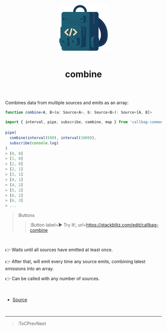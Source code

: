 <div align="center">
  <img src="/callbag.svg" width="156"/>
  <br><br>
  <h1>combine</h1>
  <br><br>
</div>

Combines data from multiple sources and emits as an array:

```ts
function combine<A, B>(a: Source<A>, b: Source<B>): Source<[A, B]>
```
```ts | --term ​
import { interval, pipe, subscribe, combine, map } from 'callbag-common';

pipe(
  combine(interval(500), interval(1000)),
  subscribe(console.log)
)
> [0, 0]
> [1, 0]
> [2, 0]
> [2, 1]
> [3, 1]
> [4, 1]
> [4, 2]
> [5, 2]
> [6, 2]
> [6, 3]
> ...
```

> :Buttons
> > :Button label=► Try It!, url=https://stackblitz.com/edit/callbag-combine

<br>

👉 Waits until all sources have emitted at least once.

👉 After that, will emit every time any source emits, combining latest emissions into an array.

👉 Can be called with any number of sources.

<br>

- [Source](https://github.com/staltz/callbag-combine)

<br>

---

> :ToCPrevNext